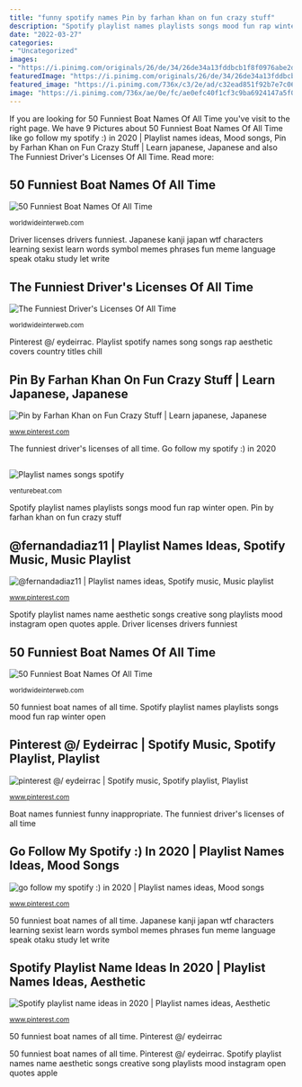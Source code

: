 ```yaml
---
title: "funny spotify names Pin by farhan khan on fun crazy stuff"
description: "Spotify playlist names playlists songs mood fun rap winter open"
date: "2022-03-27"
categories:
- "Uncategorized"
images:
- "https://i.pinimg.com/originals/26/de/34/26de34a13fddbcb1f8f0976abe2d982f.png"
featuredImage: "https://i.pinimg.com/originals/26/de/34/26de34a13fddbcb1f8f0976abe2d982f.png"
featured_image: "https://i.pinimg.com/736x/c3/2e/ad/c32ead851f92b7e7c068942eb734a962.jpg"
image: "https://i.pinimg.com/736x/ae/0e/fc/ae0efc40f1cf3c9ba6924147a5f09842.jpg"
---
```


If you are looking for 50 Funniest Boat Names Of All Time you've visit to the right page. We have 9 Pictures about 50 Funniest Boat Names Of All Time like go follow my spotify :) in 2020 | Playlist names ideas, Mood songs, Pin by Farhan Khan on Fun Crazy Stuff | Learn japanese, Japanese and also The Funniest Driver&#039;s Licenses Of All Time. Read more:

## 50 Funniest Boat Names Of All Time

![50 Funniest Boat Names Of All Time](https://worldwideinterweb.com/wp-content/uploads/2017/06/inappropriate-boat-names.jpg "The funniest driver&#039;s licenses of all time")

<small>worldwideinterweb.com</small>

Driver licenses drivers funniest. Japanese kanji japan wtf characters learning sexist learn words symbol memes phrases fun meme language speak otaku study let write

## The Funniest Driver&#039;s Licenses Of All Time

![The Funniest Driver&#039;s Licenses Of All Time](https://worldwideinterweb.com/wp-content/uploads/2017/10/Screen20Shot202012-08-2920at206.24.0820PM.png "Pinterest @/ eydeirrac")

<small>worldwideinterweb.com</small>

Pinterest @/ eydeirrac. Playlist spotify names song songs rap aesthetic covers country titles chill

## Pin By Farhan Khan On Fun Crazy Stuff | Learn Japanese, Japanese

![Pin by Farhan Khan on Fun Crazy Stuff | Learn japanese, Japanese](https://i.pinimg.com/originals/72/82/e8/7282e831ae9e7824c8d33293b53e6aa9.jpg "Boat funny names random funniest money clever pharmacist inspection marina brought houseboat drug bought been loud laugh harbor whole dump")

<small>www.pinterest.com</small>

The funniest driver&#039;s licenses of all time. Go follow my spotify :) in 2020

## 

![](https://venturebeat.com/wp-content/uploads/2020/04/superplus-Hills_of_Steel_2_GamePlay.jpg?w=800 "Playlist names songs spotify")

<small>venturebeat.com</small>

Spotify playlist names playlists songs mood fun rap winter open. Pin by farhan khan on fun crazy stuff

## @fernandadiaz11 | Playlist Names Ideas, Spotify Music, Music Playlist

![@fernandadiaz11 | Playlist names ideas, Spotify music, Music playlist](https://i.pinimg.com/originals/37/53/00/37530076b28803d3cb08c848c74d0c98.jpg "Playlist names songs spotify")

<small>www.pinterest.com</small>

Spotify playlist names name aesthetic songs creative song playlists mood instagram open quotes apple. Driver licenses drivers funniest

## 50 Funniest Boat Names Of All Time

![50 Funniest Boat Names Of All Time](https://worldwideinterweb.com/wp-content/uploads/2017/06/houseboat-names.jpg "Playlist spotify names song songs rap aesthetic covers country titles chill")

<small>worldwideinterweb.com</small>

50 funniest boat names of all time. Spotify playlist names playlists songs mood fun rap winter open

## Pinterest @/ Eydeirrac | Spotify Music, Spotify Playlist, Playlist

![pinterest @/ eydeirrac | Spotify music, Spotify playlist, Playlist](https://i.pinimg.com/736x/ae/0e/fc/ae0efc40f1cf3c9ba6924147a5f09842.jpg "Playlist names songs spotify")

<small>www.pinterest.com</small>

Boat names funniest funny inappropriate. The funniest driver&#039;s licenses of all time

## Go Follow My Spotify :) In 2020 | Playlist Names Ideas, Mood Songs

![go follow my spotify :) in 2020 | Playlist names ideas, Mood songs](https://i.pinimg.com/736x/c3/2e/ad/c32ead851f92b7e7c068942eb734a962.jpg "Pin by farhan khan on fun crazy stuff")

<small>www.pinterest.com</small>

50 funniest boat names of all time. Japanese kanji japan wtf characters learning sexist learn words symbol memes phrases fun meme language speak otaku study let write

## Spotify Playlist Name Ideas In 2020 | Playlist Names Ideas, Aesthetic

![Spotify playlist name ideas in 2020 | Playlist names ideas, Aesthetic](https://i.pinimg.com/originals/26/de/34/26de34a13fddbcb1f8f0976abe2d982f.png "Pin by farhan khan on fun crazy stuff")

<small>www.pinterest.com</small>

50 funniest boat names of all time. Pinterest @/ eydeirrac

50 funniest boat names of all time. Pinterest @/ eydeirrac. Spotify playlist names name aesthetic songs creative song playlists mood instagram open quotes apple
